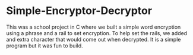 # Simple-Encryptor-Decryptor
This was a school project in C where we built a simple word encryption using a phrase and a rail to set encryption. To help set the rails, we added and extra character that would come out when decrypted. It is a simple program but it was fun to build. 
